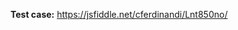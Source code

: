 <!-- Thanks for submitting an issue! All bug reports and problem issues require a **reduced test case**. Create one forking the JSFiddle linked below. See the guidelines link above for more details. -->

**Test case:** https://jsfiddle.net/cferdinandi/Lnt850no/